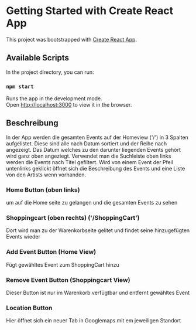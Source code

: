 # Getting Started with Create React App

This project was bootstrapped with [Create React App](https://github.com/facebook/create-react-app).

## Available Scripts

In the project directory, you can run:

### `npm start`

Runs the app in the development mode.\
Open [http://localhost:3000](http://localhost:3000) to view it in the browser.

## Beschreibung

In der App werden die gesamten Events auf der Homeview ('/') in 3 Spalten aufgelistet.
Diese sind alle nach Datum sortiert und der Reihe nach angezeigt. Das Datum welches zu den darunter liegenden Events gehört wird ganz oben angeziegt.
Verwendet man die Suchleiste oben links werden die Events nach Titel gefiltert.
Wird von einem Event der Pfeil untenlinks geklickt öffnet sich die Beschreibung des Events und eine Liste von den Artists wenn vorhanden.


### Home Button (oben links)
um auf die Home seite zu gelangen und die gesamten Events zu sehen

### Shoppingcart (oben rechts) ('/ShoppingCart')
Dort wird man zu der Warenkorbseite gelitet und findet seine hinzugefügten Events wieder

### Add Event Button (Home View)
Fügt gewähltes Event zum ShoppingCart hinzu

### Remove Event Button (Shoppingcart View)
Dieser Button ist nur im Warenkorb verfügtbar und entfernt gewähltes Event

### Location Button
Hier öffnet sich ein neuer Tab in Googlemaps mit em jeweiligen Standort

